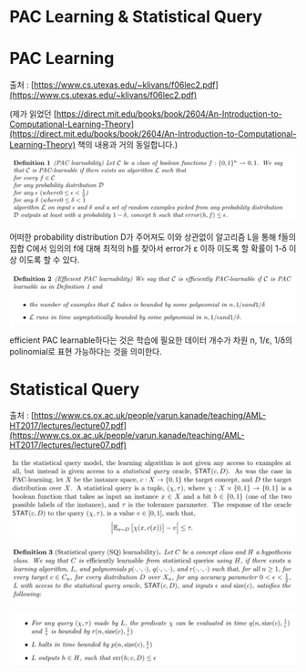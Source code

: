 # PAC Learning & Statistical Query

# PAC Learning

출처 : [https://www.cs.utexas.edu/~klivans/f06lec2.pdf](https://www.cs.utexas.edu/~klivans/f06lec2.pdf)

(제가 읽었던 [https://direct.mit.edu/books/book/2604/An-Introduction-to-Computational-Learning-Theory](https://direct.mit.edu/books/book/2604/An-Introduction-to-Computational-Learning-Theory) 책의 내용과 거의 동일합니다.)

![Untitled](images/Untitled.png)

어떠한 probability distribution D가 주어져도 이와 상관없이 알고리즘 L을 통해 f들의 집합 C에서 임의의 f에 대해 최적의 h를 찾아서 error가 ε 이하 이도록 할 확률이 1-δ 이상 이도록 할 수 있다.

![Untitled](images/Untitled_1.png)

efficient PAC learnable하다는 것은 학습에 필요한 데이터 개수가 차원 n, 1/ε, 1/δ의 polinomial로 표현 가능하다는 것을 의미한다.

# Statistical Query

출처 : [https://www.cs.ox.ac.uk/people/varun.kanade/teaching/AML-HT2017/lectures/lecture07.pdf](https://www.cs.ox.ac.uk/people/varun.kanade/teaching/AML-HT2017/lectures/lecture07.pdf)

![Untitled](images/Untitled_2.png)

![Untitled](images/Untitled_3.png)

![Untitled](images/Untitled_4.png)